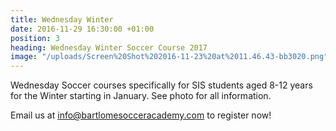 ```yaml
---
title: Wednesday Winter
date: 2016-11-29 16:30:00 +01:00
position: 3
heading: Wednesday Winter Soccer Course 2017
image: "/uploads/Screen%20Shot%202016-11-23%20at%2011.46.43-bb3020.png"
---
```


Wednesday Soccer courses specifically for SIS students aged 8-12 years for the Winter starting in January. See photo for all information.

Email us at [info@bartlomesocceracademy.com](mailto:info@bartlomesocceracademy.com) to register now!
